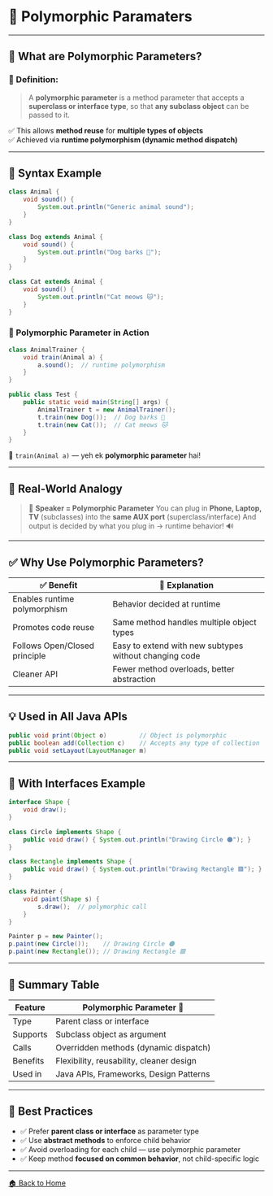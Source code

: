 # 🤿 Polymorphic Paramaters

---

## 🧠 What are Polymorphic Parameters?

### 📌 Definition:

> A **polymorphic parameter** is a method parameter that accepts a **superclass or interface type**, so that **any subclass object** can be passed to it.

✅ This allows **method reuse** for **multiple types of objects**  
✅ Achieved via **runtime polymorphism (dynamic method dispatch)**

---

## 🔧 Syntax Example

```java
class Animal {
    void sound() {
        System.out.println("Generic animal sound");
    }
}

class Dog extends Animal {
    void sound() {
        System.out.println("Dog barks 🐶");
    }
}

class Cat extends Animal {
    void sound() {
        System.out.println("Cat meows 🐱");
    }
}
```

### 🧪 Polymorphic Parameter in Action

```java
class AnimalTrainer {
    void train(Animal a) {
        a.sound();  // runtime polymorphism
    }
}
```

```java
public class Test {
    public static void main(String[] args) {
        AnimalTrainer t = new AnimalTrainer();
        t.train(new Dog());  // Dog barks 🐶
        t.train(new Cat());  // Cat meows 🐱
    }
}
```

🧠 `train(Animal a)` — yeh ek **polymorphic parameter** hai!

---

## 🎯 Real-World Analogy

> 🎤 **Speaker = Polymorphic Parameter**
> You can plug in **Phone, Laptop, TV** (subclasses) into the **same AUX port** (superclass/interface)
> And output is decided by what you plug in → runtime behavior! 🔊

---

## ✅ Why Use Polymorphic Parameters?

| ✅ Benefit                     | 📘 Explanation                                         |
| ----------------------------- | ------------------------------------------------------ |
| Enables runtime polymorphism  | Behavior decided at runtime                            |
| Promotes code reuse           | Same method handles multiple object types              |
| Follows Open/Closed principle | Easy to extend with new subtypes without changing code |
| Cleaner API                   | Fewer method overloads, better abstraction             |

---

## 💡 Used in All Java APIs

```java
public void print(Object o)         // Object is polymorphic
public boolean add(Collection c)    // Accepts any type of collection
public void setLayout(LayoutManager m)
```

---

## 🧱 With Interfaces Example

```java
interface Shape {
    void draw();
}

class Circle implements Shape {
    public void draw() { System.out.println("Drawing Circle 🟠"); }
}

class Rectangle implements Shape {
    public void draw() { System.out.println("Drawing Rectangle 🟥"); }
}

class Painter {
    void paint(Shape s) {
        s.draw();  // polymorphic call
    }
}
```

```java
Painter p = new Painter();
p.paint(new Circle());    // Drawing Circle 🟠
p.paint(new Rectangle()); // Drawing Rectangle 🟥
```

---

## 🏁 Summary Table

| Feature  | Polymorphic Parameter 🧬                 |
| -------- | ---------------------------------------- |
| Type     | Parent class or interface                |
| Supports | Subclass object as argument              |
| Calls    | Overridden methods (dynamic dispatch)    |
| Benefits | Flexibility, reusability, cleaner design |
| Used in  | Java APIs, Frameworks, Design Patterns   |

---

## 🚀 Best Practices

* ✅ Prefer **parent class or interface** as parameter type  
* ✅ Use **abstract methods** to enforce child behavior  
* ✅ Avoid overloading for each child — use polymorphic parameter  
* ✅ Keep method **focused on common behavior**, not child-specific logic  

---
[🏠 Back to Home](../..)
